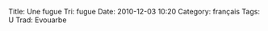 Title: Une fugue
 Tri: fugue
 Date: 2010-12-03 10:20
 Category: français
 Tags: U
 Trad: Evouarbe
 
